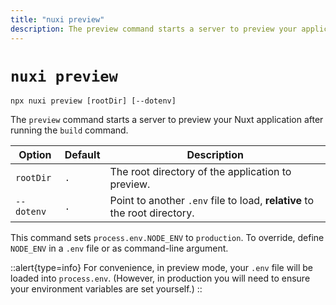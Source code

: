 ```yaml
---
title: "nuxi preview"
description: The preview command starts a server to preview your application after the build command.
---
```


# `nuxi preview`

```{bash}
npx nuxi preview [rootDir] [--dotenv]
```

The `preview` command starts a server to preview your Nuxt application after running the `build` command.

Option        | Default          | Description
-------------------------|-----------------|------------------
`rootDir` | `.` | The root directory of the application to preview.
`--dotenv` | `.` | Point to another `.env` file to load, **relative** to the root directory.

This command sets `process.env.NODE_ENV` to `production`. To override, define `NODE_ENV` in a `.env` file or as command-line argument.

::alert{type=info}
For convenience, in preview mode, your `.env` file will be loaded into `process.env`. (However, in production you will need to ensure your environment variables are set yourself.)
::
